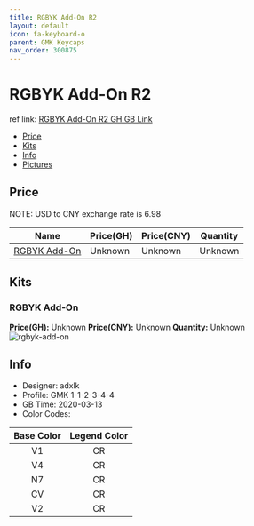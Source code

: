 ```yaml
---
title: RGBYK Add-On R2 
layout: default
icon: fa-keyboard-o
parent: GMK Keycaps
nav_order: 300875
---
```


# RGBYK Add-On R2 

ref link: [RGBYK Add-On R2 GH GB Link]()  
* [Price](#price)  
* [Kits](#kits)  
* [Info](#info)  
* [Pictures](#pictures)  


## Price  

NOTE: USD to CNY exchange rate is 6.98

| Name          | Price(GH)    |  Price(CNY) | Quantity |
| ------------- | ------------ |  ---------- | -------- |
|[RGBYK Add-On](#rgbyk-add-on)|Unknown|Unknown|Unknown|


## Kits  
### RGBYK Add-On  
**Price(GH):** Unknown    **Price(CNY):** Unknown    **Quantity:** Unknown  
<img src="{{ 'assets/images/gmk-keycaps/rgbykadd-onr2/kits_pics/rgbyk-add-on.png' | relative_url }}" alt="rgbyk-add-on" class="image featured">


## Info  
* Designer: adxlk  
* Profile: GMK 1-1-2-3-4-4  
* GB Time: 2020-03-13  
* Color Codes:  

|Base Color     | Legend Color
| :-------------: | :------------:
|V1|CR
|V4|CR
|N7|CR
|CV|CR
|V2|CR
